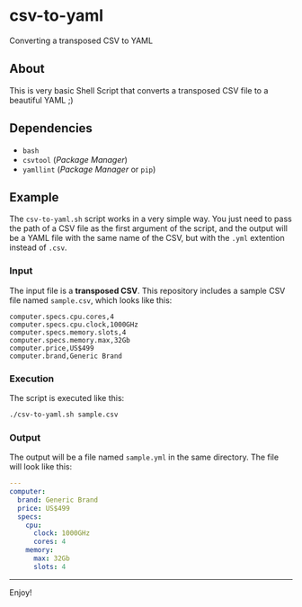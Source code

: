 # csv-to-yaml

Converting a transposed CSV to YAML

## About

This is very basic Shell Script that converts a transposed CSV file to a beautiful YAML ;)

## Dependencies

- `bash`
- `csvtool` (*Package Manager*)
- `yamllint` (*Package Manager* or `pip`)

## Example

The `csv-to-yaml.sh` script works in a very simple way. You just need to pass the path of a CSV file as the first argument of the script, and the output will be a YAML file with the same name of the CSV, but with the `.yml` extention instead of `.csv`.

### Input

The input file is a **transposed CSV**. This repository includes a sample CSV file named `sample.csv`, which looks like this:

```csv
computer.specs.cpu.cores,4
computer.specs.cpu.clock,1000GHz
computer.specs.memory.slots,4
computer.specs.memory.max,32Gb
computer.price,US$499
computer.brand,Generic Brand
```

### Execution

The script is executed like this:

```bash
./csv-to-yaml.sh sample.csv
```

### Output

The output will be a file named `sample.yml` in the same directory. The file will look like this:

```yaml
---
computer:
  brand: Generic Brand
  price: US$499
  specs:
    cpu:
      clock: 1000GHz
      cores: 4
    memory:
      max: 32Gb
      slots: 4
```

___

Enjoy!
